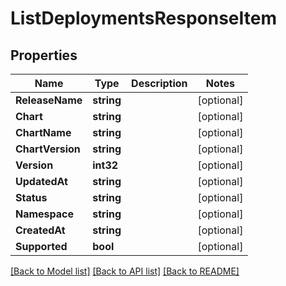 # ListDeploymentsResponseItem

## Properties

Name | Type | Description | Notes
------------ | ------------- | ------------- | -------------
**ReleaseName** | **string** |  | [optional] 
**Chart** | **string** |  | [optional] 
**ChartName** | **string** |  | [optional] 
**ChartVersion** | **string** |  | [optional] 
**Version** | **int32** |  | [optional] 
**UpdatedAt** | **string** |  | [optional] 
**Status** | **string** |  | [optional] 
**Namespace** | **string** |  | [optional] 
**CreatedAt** | **string** |  | [optional] 
**Supported** | **bool** |  | [optional] 

[[Back to Model list]](../README.md#documentation-for-models) [[Back to API list]](../README.md#documentation-for-api-endpoints) [[Back to README]](../README.md)


